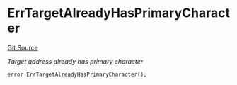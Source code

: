 # ErrTargetAlreadyHasPrimaryCharacter
[Git Source](https://github.com/Crossbell-Box/Crossbell-Contracts/blob/7fb0a111be44c9c39adc514360ef463c6a04b62a/contracts/libraries/Error.sol)

*Target address already has primary character*


```solidity
error ErrTargetAlreadyHasPrimaryCharacter();
```

